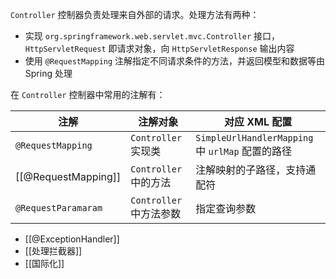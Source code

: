 `Controller` 控制器负责处理来自外部的请求。处理方法有两种：

* 实现 `org.springframework.web.servlet.mvc.Controller` 接口，`HttpServletRequest` 即请求对象，向 `HttpServletResponse` 输出内容
* 使用 `@RequestMapping` 注解指定不同请求条件的方法，并返回模型和数据等由 Spring 处理

在 `Controller` 控制器中常用的注解有：

| 注解                  | 注解对象               | 对应 XML 配置                                  |
| ------------------- | ------------------ | ------------------------------------------ |
| `@RequestMapping`   | `Controller` 实现类   | `SimpleUrlHandlerMapping` 中 `urlMap` 配置的路径 |
| [[@RequestMapping]] | `Controller` 中的方法  | 注解映射的子路径，支持通配符                             |
| `@RequestParamaram` | `Controller` 中方法参数 | 指定查询参数                                     |

- [[@ExceptionHandler]]
- [[处理拦截器]]
- [[国际化]]
